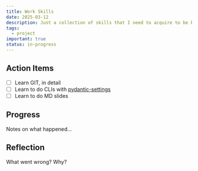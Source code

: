 ```yaml
---
title: Work Skills
date: 2025-03-12
description: Just a collection of skills that I need to acquire to be better at what I do
tags:
  - project
important: true
status: in-progress
---
```


## Action Items

- [ ] Learn GIT, in detail
- [ ] Learn to do CLIs with [pydantic-settings](https://docs.pydantic.dev/2.10/concepts/pydantic_settings/)
- [ ] Learn to do MD slides

## Progress

Notes on what happened...

## Reflection

What went wrong? Why?
